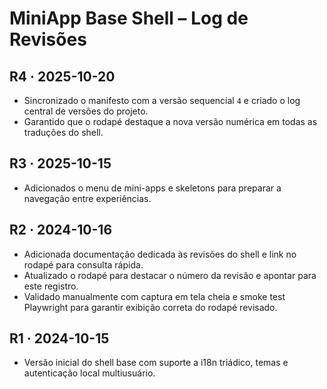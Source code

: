 # MiniApp Base Shell – Log de Revisões

## R4 · 2025-10-20
- Sincronizado o manifesto com a versão sequencial `4` e criado o log central de versões do projeto.
- Garantido que o rodapé destaque a nova versão numérica em todas as traduções do shell.

## R3 · 2025-10-15
- Adicionados o menu de mini-apps e skeletons para preparar a navegação entre experiências.

## R2 · 2024-10-16
- Adicionada documentação dedicada às revisões do shell e link no rodapé para consulta rápida.
- Atualizado o rodapé para destacar o número da revisão e apontar para este registro.
- Validado manualmente com captura em tela cheia e smoke test Playwright para garantir exibição correta do rodapé revisado.

## R1 · 2024-10-15
- Versão inicial do shell base com suporte a i18n triádico, temas e autenticação local multiusuário.
